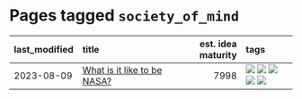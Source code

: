 # Pages tagged `society_of_mind`

|last_modified|title|est. idea maturity|tags
|:---|:---|---:|:---|
|2023-08-09|[What is it like to be NASA?](../what_is_it_like_to_be_nasa.md)|7998|[![](https://img.shields.io/badge/tag-disunity_of_identity-ac8815)](../tags/disunity_of_identity.md) [![](https://img.shields.io/badge/tag-organization_as_entity-161a53)](../tags/organization_as_entity.md) [![](https://img.shields.io/badge/tag-philosophy-29349d)](../tags/philosophy.md) [![](https://img.shields.io/badge/tag-society_of_mind-b3194)](../tags/society_of_mind.md) [![](https://img.shields.io/badge/tag-theory_of_mind-34720)](../tags/theory_of_mind.md)|